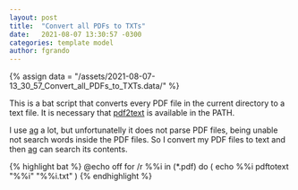 ```yaml
---
layout: post
title:  "Convert all PDFs to TXTs"
date:   2021-08-07 13:30:57 -0300
categories: template model
author: fgrando
---
```

{% assign data = "/assets/2021-08-07-13_30_57_Convert_all_PDFs_to_TXTs.data/" %}

This is a bat script that converts every PDF file in the current directory to a text file.
It is necessary that [pdf2text][p2tbin] is available in the PATH.


I use [ag][silversearcher] a lot, but unfortunatelly it does not parse PDF files, being unable not search words inside the PDF files. So I convert my PDF files to text and then [ag][silversearcher] can search its contents.


{% highlight bat %}
@echo off
for /r %%i in (*.pdf) do (
	echo %%i
	pdftotext "%%i" "%%i.txt"
)
{% endhighlight %}

[silversearcher]: https://github.com/k-takata/the_silver_searcher-win32
[p2tbin]: https://www.xpdfreader.com/pdftotext-man.html
